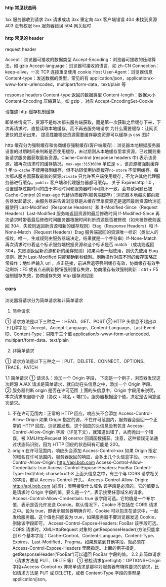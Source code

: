 #### http 常见状态码

1xx 服务器收到请求
2xx 请求成功
3xx 重定向
4xx 客户端错误 404 未找到资源 403 没有权限
5xx 服务器错误 504 网关超时

#### http 常见的 header

request header

Accept：浏览器可接收的数据类型
Accept-Encoding：浏览器可接收的压缩算法，如 gzip
Accept-language：浏览器可接收的语言，如 zh-CN
Connection：keep-alive，一次 TCP 连接重复使用
cookie
Host
User-Agent：浏览器信息
Content-type：发送数据的类型，常见的有 application/json，application/x-www-form-urlencoded，multipart/form-data，text/plain 等

response headers
Content-type:返回的数据类型
Content-length：数据大小
Content-Encoding 压缩算法，如 gzip ，对应
Accept-EncodingSet-Cookie

请描述 http 缓存机制缓存

即某些情况下，资源不是每次都去服务端获取，而是第一次获取之后缓存下来，下次再请求时，直接读取本地缓存，而不再去服务端请求
为什么需要缓存：让网页更快的显示出来，
提高性能哪些资源需要缓存静态资源可以缓存:js css 图片

http 缓存分为强制缓存和协商缓存强制缓存(客户端缓存)：浏览器本地根据服务器设置的过期时间来判断是否使用缓存，未过期则从本地缓存里拿资源，已过期则重新请求服务器获取最新资源。Cache-Control (response headers 中) 表示该资源，被再次请求时的缓存情况。`max-age:31536000` 单位是 s ，该资源被强制缓存 1 年`no-cache` 不使用强制缓存，但不妨碍使用协商缓存`no-store` 不使用缓存，每次都从服务器获取最新的资源`private` 只允许客户端使用缓存，不允许其他代理服务器进行缓存。`public` 客户端和代理服务器都可缓存。
关于 Expireshttp 1.0 ，设置缓存过期时间的由于本地时间和服务器时间可能不一致，会导致问题已被 Cache-Control 的 max-age 代替协商缓存(服务端缓存)：浏览器本地每次都向服务器发起请求，由服务器来告诉浏览器是从缓存里拿资源还是返回最新资源给浏览器使用 Last-Modified（Response Headers）和 If-Modified-Since（Request Headers）Last-Modified 服务端返回资源的最后修改时间 If-Modified-Since 再次请求时带着最后修改时间服务器根据时间判断资源是否被修改（如未被修改则返回 304，失败则返回新资源和新的缓存规则）Etag（Response Headers）和 If-None-Match（Request Headers）Etag 服务端返回的资源唯一标识（类似人的指纹，唯一，生成规则由服务器端决定，结果就是一个字符串）If-None-Match 再次请求时带着这个标识服务端根据资源和这个标识是否 match （成功则返回 304，失败则返回新资源和新的缓存规则）如果两者一起使用，则优先使用 Etag 规则。因为 Last-Modified 只能精确到秒级别。刷新操作对应不同的缓存策略正常操作：地址栏输入 url ，点击链接，前进后退等强制缓存有效，协商缓存有效手动刷新：F5 或者点击刷新按钮强制缓存失效，协商缓存有效强制刷新：ctrl + F5 强制缓存失效，协商缓存失效 http 缓存流程图

### cors

浏览器将请求分为简单请求和非简单请求

1. 简单请求

① 请求方法是以下三种之一：HEAD、GET、POST
② HTTP 头信息不超出以下几种字段：Accept、Accept-Language、Content-Language、Last-Event-ID、Content-Type：只限于三个值 application/x-www-form-urlencoded、multipart/form-data、text/plain

2. 非简单请求

① 请求方法是以下三种之一：PUT、DELETE、CONNECT、OPTIONS、TRACE、PATCH

1.1 简单请求
① 请求头：添加一个 Origin 字段，
下面是一个例子，浏览器发现这次跨源 AJAX 请求是简单请求，就自动在头信息之中，添加一个 Origin 字段。
② 服务器判断 origin 是否在许可范围
上面的头信息中，Origin 字段用来说明，本次请求来自哪个源（协议 + 域名 + 端口）。服务器根据这个值，决定是否同意这次请求。

1. 不在许可范围内：正常的 HTTP 回应，响应头不会添加 Access-Control-Allow-Origin
   如果 Origin 指定的源，不在许可范围内，服务器会返回一个正常的 HTTP 回应。浏览器发现，这个回应的头信息没有包含 Access-Control-Allow-Origin 字段（详见下文），就知道出错了，从而抛出一个错误，被 XMLHttpRequest 的 onerror 回调函数捕获。注意，这种错误无法通过状态码识别，因为 HTTP 回应的状态码有可能是 200。
2. origin 在许可范围内，响应头会添加 Access-Control-xxx
   如果 Origin 指定的域名在许可范围内，服务器返回的响应，会多出几个头信息字段。
   ccess-Control-Allow-Origin: http://api.bob.com
   Access-Control-Allow-Credentials: true
   Access-Control-Expose-Headers: FooBar
   Content-Type: text/html; charset=utf-8
   上面头信息之中，有三个与 CORS 请求相关的字段，都以 Access-Control-开头。
   Access-Control-Allow-Origin: http://api.bob.com (必须)：表明接受什么域名
   该字段是必须的。它的值要么是请求时 Origin 字段的值，要么是一个\*，表示接受任意域名的请求。
   Access-Control-Allow-Credentials: true
   该字段可选。它的值是一个布尔值，表示是否允许发送 Cookie。默认情况下，Cookie 不包括在 CORS 请求之中。设为 true，即表示服务器明确许可，Cookie 可以包含在请求中，一起发给服务器。这个值也只能设为 true，如果服务器不要浏览器发送 Cookie，删除该字段即可。
   Access-Control-Expose-Headers: FooBar
   该字段可选。CORS 请求时，XMLHttpRequest 对象的 getResponseHeader()方法只能拿到 6 个基本字段：Cache-Control、Content-Language、Content-Type、Expires、Last-Modified、Pragma。如果想拿到其他字段，就必须在 Access-Control-Expose-Headers 里面指定。上面的例子指定，getResponseHeader('FooBar')可以返回 FooBar 字段的值。
   2.2 非简单请求（请求方法是 PUT、DELTE 等）
   ① 预检请求(preflight)：OPTIONS+Origin 字段+Access-Control-xx
   非简单请求是那种对服务器有特殊要求的请求，比如请求方法是 PUT 或 DELETE，或者 Content-Type 字段的类型是 application/json。
